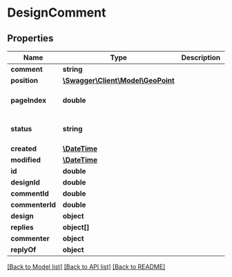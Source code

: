 # DesignComment

## Properties
Name | Type | Description | Notes
------------ | ------------- | ------------- | -------------
**comment** | **string** |  | 
**position** | [**\Swagger\Client\Model\GeoPoint**](GeoPoint.md) |  | [optional] 
**pageIndex** | **double** |  | [optional] [default to 0.0]
**status** | **string** |  | [optional] [default to 'unsolved']
**created** | [**\DateTime**](\DateTime.md) |  | [optional] 
**modified** | [**\DateTime**](\DateTime.md) |  | [optional] 
**id** | **double** |  | [optional] 
**designId** | **double** |  | [optional] 
**commentId** | **double** |  | [optional] 
**commenterId** | **double** |  | [optional] 
**design** | **object** |  | [optional] 
**replies** | **object[]** |  | [optional] 
**commenter** | **object** |  | [optional] 
**replyOf** | **object** |  | [optional] 

[[Back to Model list]](../README.md#documentation-for-models) [[Back to API list]](../README.md#documentation-for-api-endpoints) [[Back to README]](../README.md)


